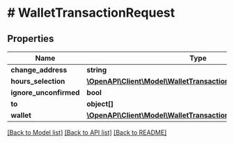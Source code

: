 # # WalletTransactionRequest

## Properties

Name | Type | Description | Notes
------------ | ------------- | ------------- | -------------
**change_address** | **string** |  | [optional] 
**hours_selection** | [**\OpenAPI\Client\Model\WalletTransactionRequestHoursSelection**](WalletTransactionRequestHoursSelection.md) |  | [optional] 
**ignore_unconfirmed** | **bool** |  | [optional] 
**to** | **object[]** |  | [optional] 
**wallet** | [**\OpenAPI\Client\Model\WalletTransactionRequestWallet**](WalletTransactionRequestWallet.md) |  | [optional] 

[[Back to Model list]](../../README.md#documentation-for-models) [[Back to API list]](../../README.md#documentation-for-api-endpoints) [[Back to README]](../../README.md)


